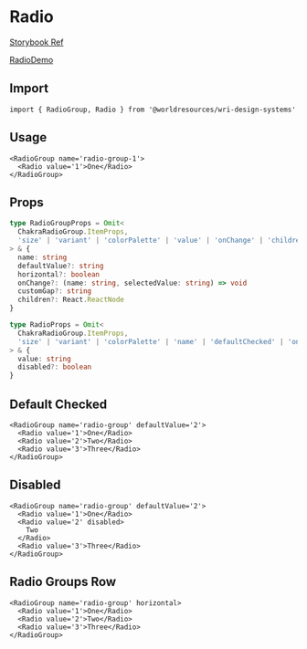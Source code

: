 # Radio

[Storybook Ref](https://wri.github.io/wri-design-systems/?path=/docs/forms-controls-radio-button--docs)

[RadioDemo](https://github.com/wri/wri-design-systems/blob/main/src/components/Forms/Controls/Radio/RadioDemo.tsx)

## Import

```tsx
import { RadioGroup, Radio } from '@worldresources/wri-design-systems'
```

## Usage

```tsx
<RadioGroup name='radio-group-1'>
  <Radio value='1'>One</Radio>
</RadioGroup>
```

## Props

```ts
type RadioGroupProps = Omit<
  ChakraRadioGroup.ItemProps,
  'size' | 'variant' | 'colorPalette' | 'value' | 'onChange' | 'children'
> & {
  name: string
  defaultValue?: string
  horizontal?: boolean
  onChange?: (name: string, selectedValue: string) => void
  customGap?: string
  children?: React.ReactNode
}
```

```ts
type RadioProps = Omit<
  ChakraRadioGroup.ItemProps,
  'size' | 'variant' | 'colorPalette' | 'name' | 'defaultChecked' | 'onChange'
> & {
  value: string
  disabled?: boolean
}
```

## Default Checked

```tsx
<RadioGroup name='radio-group' defaultValue='2'>
  <Radio value='1'>One</Radio>
  <Radio value='2'>Two</Radio>
  <Radio value='3'>Three</Radio>
</RadioGroup>
```

## Disabled

```tsx
<RadioGroup name='radio-group' defaultValue='2'>
  <Radio value='1'>One</Radio>
  <Radio value='2' disabled>
    Two
  </Radio>
  <Radio value='3'>Three</Radio>
</RadioGroup>
```

## Radio Groups Row

```tsx
<RadioGroup name='radio-group' horizontal>
  <Radio value='1'>One</Radio>
  <Radio value='2'>Two</Radio>
  <Radio value='3'>Three</Radio>
</RadioGroup>
```

